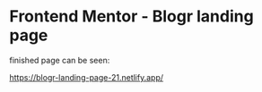 # Frontend Mentor - Blogr landing page

finished page can be seen:

https://blogr-landing-page-21.netlify.app/
